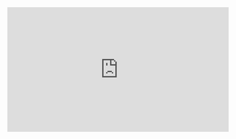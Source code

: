 <style>
.resp-container {
    position: relative;
    overflow: hidden;
    padding-top: 56.25%;
}

.testiframe {
    position: absolute;
    top: 0;
    left: 0;
    width: 100%;
    height: 100%;
    border: 0;
}
</style>

<div class="resp-container">
    <iframe class="testiframe" src="https://alexd106.github.io/Rdata_lec/Rdata_lecture.html">
      Fallback text here for unsupporting browsers, of which there are scant few.
    </iframe>
</div>